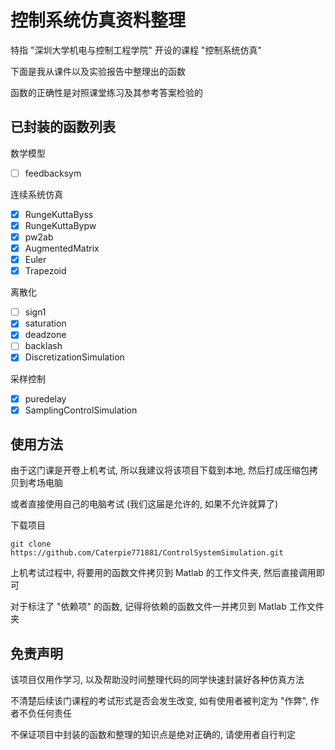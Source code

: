 # 控制系统仿真资料整理

特指 "深圳大学机电与控制工程学院" 开设的课程 "控制系统仿真"

下面是我从课件以及实验报告中整理出的函数

函数的正确性是对照课堂练习及其参考答案检验的

## 已封装的函数列表

数学模型
- [ ] feedbacksym

连续系统仿真
- [x] RungeKuttaByss
- [x] RungeKuttaBypw
- [x] pw2ab
- [x] AugmentedMatrix
- [x] Euler
- [x] Trapezoid

离散化
- [ ] sign1
- [x] saturation
- [x] deadzone
- [ ] backlash
- [x] DiscretizationSimulation

采样控制
- [x] puredelay
- [x] SamplingControlSimulation

## 使用方法

由于这门课是开卷上机考试, 所以我建议将该项目下载到本地, 然后打成压缩包拷贝到考场电脑

或者直接使用自己的电脑考试 (我们这届是允许的, 如果不允许就算了)

下载项目
```
git clone https://github.com/Caterpie771881/ControlSystemSimulation.git
```

上机考试过程中, 将要用的函数文件拷贝到 Matlab 的工作文件夹, 然后直接调用即可

对于标注了 "依赖项" 的函数, 记得将依赖的函数文件一并拷贝到 Matlab 工作文件夹

## 免责声明

该项目仅用作学习, 以及帮助没时间整理代码的同学快速封装好各种仿真方法

不清楚后续该门课程的考试形式是否会发生改变, 如有使用者被判定为 "作弊", 作者不负任何责任

不保证项目中封装的函数和整理的知识点是绝对正确的, 请使用者自行判定
